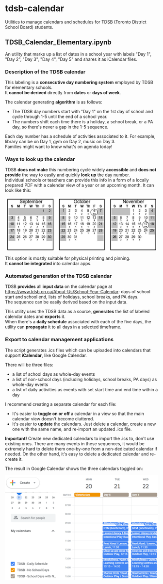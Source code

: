 # tdsb-calendar
Utilities to manage calendars and schedules for TDSB (Toronto District School Board) students.

## TDSB_Calendar_Elementary.ipynb
An utility that marks up a list of dates in a school year with labels "Day 1", "Day 2", "Day 3", "Day 4", "Day 5" and shares it as iCalendar files.  

### Description of the TDSB calendar    
This labeling is a **consecutive day numbering system** employed by TDSB for elementary schools.  
It **cannot be derived** directly from **dates** or **days of week**.  

The calendar generating **algorithm** is as follows:  
- The TDSB day numbers start with "Day 1" on the 1st day of school and cycle through 1-5 until the end of a school year.  
- The numbers shift each time there is a holiday, a school break, or a PA day, so there's never a gap in the 1-5 sequence.  

Each day number has a schedule of activities associated to it. For example, library can be on Day 1, gym on Day 2, music on Day 3.  
Families might want to know what's on agenda today!  

### Ways to look up the calendar
TDSB **does not make** this numbering cycle widely **accessible** and **does not provide** the way to easily and quickly **look up** the day number.  
Individual schools or teachers can provide this info in a form of a locally prepared PDF with a calendar view of a year or an upcoming month. It can look like this:  

<p align="center">
  <img src="pics/tdsb-sample-print-calendar.png" width="500">
</p>  

This option is mostly suitable for physical printing and pinning.  
It **cannot be integrated** into calendar apps.  

### Automated generation of the TDSB calendar
TDSB **provides** all **input data** on the calendar page at https://www.tdsb.on.ca/About-Us/School-Year-Calendar: days of school start and school end, lists of holidays, school breaks, and PA days.  
The sequence can be easily derived based on the input data.    

This utility uses the TDSB data as a source, **generates** the list of labeled calendar dates and **exports** it.  
When there's a **daily schedule** associated with each of the five days, the utility can **propagate** it to all days in a selected timeframe.    

### Export to calendar management applications  
The script generates .ics files which can be uploaded into calendars that support **iCalendar**, like Google Calendar.  

There will be three files: 
- a list of school days as whole-day events
- a list of non-school days (including holidays, school breaks, PA days) as whole-day events
- a list of daily activities as events with set start time and end time within a day

I recommend creating a separate calendar for each file:  
- It's easier to **toggle on or off** a calendar in a view so that the main calendar view doesn't become cluttered.
- It's easier to **update** the calendars. Just delete a calendar, create a new one with the same name, and re-import an updated .ics file.

**Important!** Create new dedicated calendars to import the .ics to, don't use existing ones. There are many events in these sequences, it would be extremely hard to delete them one-by-one from a non-dedicated calendar if needed. On the other hand, it's easy to delete a dedicated calendar and re-create it. 

The result in Google Calendar shows the three calendars toggled on:  
<p align="center">
<img src="pics/tdsb-schedule-example.png" width="600">
</p>  

